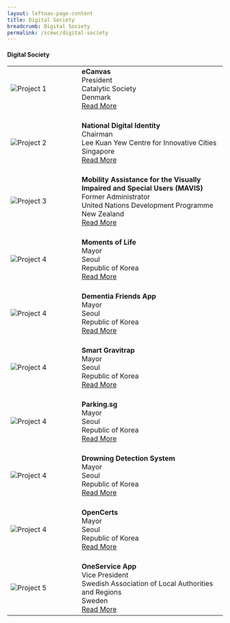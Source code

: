```yaml
---
layout: leftnav-page-content
title: Digital Society
breadcrumb: Digital Society
permalink: /scewc/digital-society
---
```


#### **Digital Society**

<table style="width: 100%;" border="0" cellpadding="10">
<tbody>
<tr>
<td style="width: 150px;"><img src="/images/jury/flemming-borreskov.png" alt="Project 1" /><br></td>
<td><strong>eCanvas</strong><br />President<br />Catalytic Society<br />Denmark<br><a href="/about/prize-jury/prize-council/flemming-borreskov/">Read More</a></td>
</tr>
<tr>
<td><br><img src="/images/jury/chan-heng-chee.png" alt="Project 2" /><br></td>
<td><br><strong>National Digital Identity</strong><br />Chairman<br />Lee Kuan Yew Centre for Innovative Cities<br />Singapore<br><a href="/about/prize-jury/prize-council/chan-heng-chee/">Read More</a></td>
</tr>
<tr>
<td><br><img src="/images/jury/helen-clark.png" alt="Project 3" /><br></td>
<td><br><strong>Mobility Assistance for the Visually Impaired and Special Users (MAVIS)</strong><br />Former Administrator<br />United Nations Development Programme<br />New Zealand<br><a href="/about/prize-jury/prize-council/helen-clark/">Read More</a></td>
</tr>
<tr>
<td><br><img src="/images/jury/park-won-soon.png" alt="Project 4" /><br></td>
<td><br><strong>Moments of Life</strong><br />Mayor<br />Seoul<br />Republic of Korea<br><a href="/about/prize-jury/prize-council/park-won-soon/">Read More</a></td>
</tr>
<tr>
<td><br><img src="/images/jury/park-won-soon.png" alt="Project 4" /><br></td>
<td><br><strong>Dementia Friends App</strong><br />Mayor<br />Seoul<br />Republic of Korea<br><a href="/about/prize-jury/prize-council/park-won-soon/">Read More</a></td>
</tr>
<tr>
<td><br><img src="/images/jury/park-won-soon.png" alt="Project 4" /><br></td>
<td><br><strong>Smart Gravitrap</strong><br />Mayor<br />Seoul<br />Republic of Korea<br><a href="/about/prize-jury/prize-council/park-won-soon/">Read More</a></td>
</tr>  
<tr>
<td><br><img src="/images/jury/park-won-soon.png" alt="Project 4" /><br></td>
<td><br><strong>Parking.sg</strong><br />Mayor<br />Seoul<br />Republic of Korea<br><a href="/about/prize-jury/prize-council/park-won-soon/">Read More</a></td>
<tr>
<td><br><img src="/images/jury/park-won-soon.png" alt="Project 4" /><br></td>
<td><br><strong>Drowning Detection System</strong><br />Mayor<br />Seoul<br />Republic of Korea<br><a href="/about/prize-jury/prize-council/park-won-soon/">Read More</a></td>
</tr>
</tr>
<tr>
<td><br><img src="/images/jury/park-won-soon.png" alt="Project 4" /><br></td>
<td><br><strong>OpenCerts</strong><br />Mayor<br />Seoul<br />Republic of Korea<br><a href="/about/prize-jury/prize-council/park-won-soon/">Read More</a></td>
</tr>  
<tr>
<td><br><img src="/images/jury/ilmar-reepalu.png" alt="Project 5" /><br></td>
<td><br><strong>OneService App</strong><br />Vice President<br />Swedish Association of Local Authorities and Regions<br />Sweden<br><a href="/about/prize-jury/prize-council/ilmar-reepalu/">Read More</a></td>
</tr> 
</tbody>
</table>
